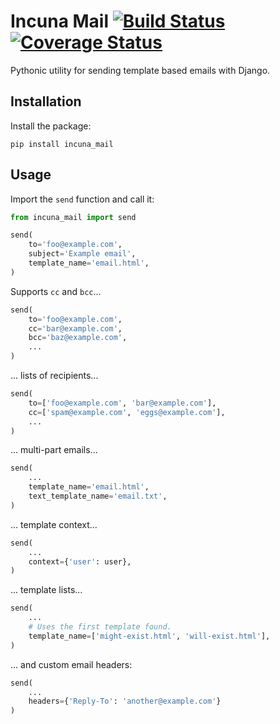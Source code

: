 # Incuna Mail  [![Build Status](https://travis-ci.org/incuna/incuna-mail.svg?branch=i5-add-tests)](https://travis-ci.org/incuna/incuna-mail)  [![Coverage Status](https://img.shields.io/coveralls/incuna/incuna-mail.svg)](https://coveralls.io/r/incuna/incuna-mail)

Pythonic utility for sending template based emails with Django.

## Installation
Install the package:

    pip install incuna_mail


## Usage
Import the `send` function and call it:

```python
from incuna_mail import send

send(
    to='foo@example.com',
    subject='Example email',
    template_name='email.html',
)
```

Supports `cc` and `bcc`...

```python
send(
    to='foo@example.com',
    cc='bar@example.com',
    bcc='baz@example.com',
    ...
)
```

... lists of recipients...

```python
send(
    to=['foo@example.com', 'bar@example.com'],
    cc=['spam@example.com', 'eggs@example.com'],
    ...
)
```

... multi-part emails...

```python
send(
    ...
    template_name='email.html',
    text_template_name='email.txt',
)
```

... template context...

```python
send(
    ...
    context={'user': user},
)
```

... template lists...

```python
send(
    ...
    # Uses the first template found.
    template_name=['might-exist.html', 'will-exist.html'],
)
```

... and custom email headers:

```python
send(
    ...
    headers={'Reply-To': 'another@example.com'}
)
```
